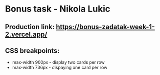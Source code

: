 # Bonus task - Nikola Lukic

## Production link: https://bonus-zadatak-week-1-2.vercel.app/

## CSS breakpoints:
- max-width 900px - display two cards per row
- max-width 736px - dispaying one card per row
